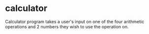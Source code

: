 # calculator
Calculator program takes a user's input on one of the four arithmetic operations and 2 numbers they wish to use the operation on. 
